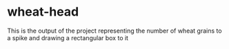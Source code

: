 # wheat-head
This is the output of the project representing the number of wheat grains to a spike and drawing a rectangular box to it
